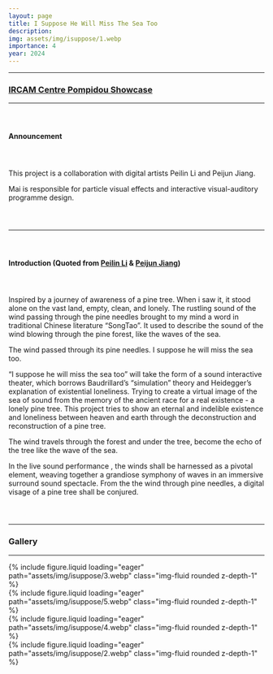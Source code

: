 ```yaml
---
layout: page
title: I Suppose He Will Miss The Sea Too
description: 
img: assets/img/isuppose/1.webp
importance: 4
year: 2024
---
```


---

<h3>
    <a href="https://forum.ircam.fr/article/detail/i-suppose-he-will-miss-the-sea-too/" target="_blank">IRCAM Centre Pompidou Showcase</a>
</h3>

---

<h4>
<br>
</h4>

#### Announcement

<h4>
<br>
</h4>

This project is a collaboration with digital artists Peilin Li and Peijun Jiang.

Mai is responsible for particle visual effects and interactive visual-auditory programme design.

<h4>
<br>
</h4>

---

<h4>
<br>
</h4>

#### Introduction (Quoted from [Peilin Li](https://www.instagram.com/peilin_hh/) & [Peijun Jiang](https://www.instagram.com/jiang_.pj/))

<h4>
<br>
</h4>

Inspired by a journey of awareness of a pine tree. When i saw it, it stood alone on the vast land, empty, clean, and lonely. The rustling sound of the wind passing through the pine needles brought to my mind a word in traditional Chinese literature “SongTao”. It used to describe the sound of the wind blowing through the pine forest, like the waves of the sea.

The wind passed through its pine needles. I suppose he will miss the sea too.

“I suppose he will miss the sea too” will take the form of a sound interactive theater, which borrows Baudrillard’s “simulation” theory and Heidegger’s explanation of existential loneliness. Trying to create a virtual image of the sea of sound from the memory of the ancient race for a real existence - a lonely pine tree. This project tries to show an eternal and indelible existence and loneliness between heaven and earth through the deconstruction and reconstruction of a pine tree.

The wind travels through the forest and under the tree, become the echo of the tree like the wave of the sea.

In the live sound performance , the winds shall be harnessed as a pivotal element, weaving together a grandiose symphony of waves in an immersive surround sound spectacle. From the the wind through pine needles, a digital visage of a pine tree shall be conjured.

<h4>
<br>
</h4>

---

### Gallery

---

<div class="row">
        <div class="col-sm-6">
        {% include figure.liquid loading="eager" path="assets/img/isuppose/3.webp" class="img-fluid rounded z-depth-1" %}
        </div>
        <div class="col-sm-6">
        {% include figure.liquid loading="eager" path="assets/img/isuppose/5.webp" class="img-fluid rounded z-depth-1" %}
        </div>
</div>

<div class="row">
        <div class="col-sm-6">
        {% include figure.liquid loading="eager" path="assets/img/isuppose/4.webp" class="img-fluid rounded z-depth-1" %}
        </div>
        <div class="col-sm-6">
        {% include figure.liquid loading="eager" path="assets/img/isuppose/2.webp" class="img-fluid rounded z-depth-1" %}
        </div>
</div>